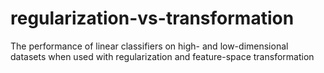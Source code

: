 # regularization-vs-transformation
The performance of linear classifiers on high- and low-dimensional datasets when used with regularization and feature-space transformation
